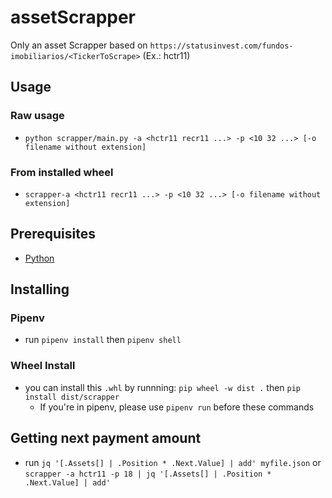 # assetScrapper

Only an asset Scrapper based on `https://statusinvest.com/fundos-imobiliarios/<TickerToScrape>` (Ex.: hctr11)

## Usage

### Raw usage

- `python scrapper/main.py -a <hctr11 recr11 ...> -p <10 32 ...> [-o filename without extension]`
  
### From installed wheel

- `scrapper-a <hctr11 recr11 ...> -p <10 32 ...> [-o filename without extension]`
  
## Prerequisites

- [Python](https://www.python.org/downloads/)

## Installing

### Pipenv

- run `pipenv install` then `pipenv shell`

### Wheel Install

- you can install this `.whl` by runnning: `pip wheel -w dist .` then  `pip install dist/scrapper`
  - If you're in pipenv, please use `pipenv run` before these commands
  
## Getting next payment amount

- run `jq '[.Assets[] | .Position * .Next.Value] | add' myfile.json` or `scrapper -a hctr11 -p 18 | jq '[.Assets[] | .Position * .Next.Value] | add'`